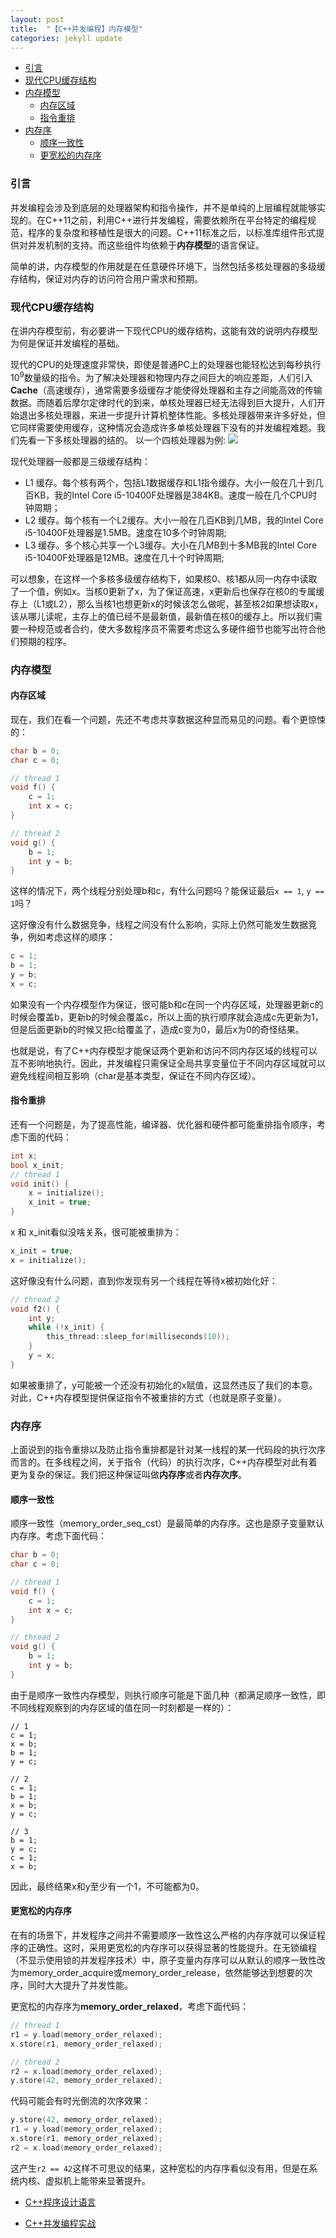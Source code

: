 ```yaml
---
layout: post
title:  "【C++并发编程】内存模型"
categories: jekyll update
---
```


<!-- vim-markdown-toc GFM -->

* [引言](#引言)
* [现代CPU缓存结构](#现代cpu缓存结构)
* [内存模型](#内存模型)
    * [内存区域](#内存区域)
    * [指令重排](#指令重排)
* [内存序](#内存序)
    * [顺序一致性](#顺序一致性)
    * [更宽松的内存序](#更宽松的内存序)

<!-- vim-markdown-toc -->

### 引言

并发编程会涉及到底层的处理器架构和指令操作，并不是单纯的上层编程就能够实现的。在C++11之前，利用C++进行并发编程，需要依赖所在平台特定的编程规范，程序的复杂度和移植性是很大的问题。C++11标准之后，以标准库组件形式提供对并发机制的支持。而这些组件均依赖于**内存模型**的语言保证。

简单的讲，内存模型的作用就是在任意硬件环境下，当然包括多核处理器的多级缓存结构，保证对内存的访问符合用户需求和预期。

### 现代CPU缓存结构


在讲内存模型前，有必要讲一下现代CPU的缓存结构，这能有效的说明内存模型为何是保证并发编程的基础。

现代的CPU的处理速度非常快，即使是普通PC上的处理器也能轻松达到每秒执行$10^9$数量级的指令。为了解决处理器和物理内存之间巨大的响应差距，人们引入**Cache**（高速缓存），通常需要多级缓存才能使得处理器和主存之间能高效的传输数据。而随着后摩尔定律时代的到来，单核处理器已经无法得到巨大提升，人们开始退出多核处理器，来进一步提升计算机整体性能。多核处理器带来许多好处，但它同样需要使用缓存，这种情况会造成许多单核处理器下没有的并发编程难题。我们先看一下多核处理器的结的。
以一个四核处理器为例:
![](https://coolshell.cn/wp-content/uploads/2020/02/cache.architecture.png)

现代处理器一般都是三级缓存结构：

- L1 缓存。每个核有两个，包括L1数据缓存和L1指令缓存。大小一般在几十到几百KB，我的Intel Core i5-10400F处理器是384KB。速度一般在几个CPU时钟周期；
- L2 缓存。每个核有一个L2缓存。大小一般在几百KB到几MB，我的Intel Core i5-10400F处理器是1.5MB。速度在10多个时钟周期;
- L3 缓存。多个核心共享一个L3缓存。大小在几MB到十多MB我的Intel Core i5-10400F处理器是12MB。速度在几十个时钟周期;

可以想象，在这样一个多核多级缓存结构下，如果核0、核1都从同一内存中读取了一个值，例如x。当核0更新了x，为了保证高速，x更新后也保存在核0的专属缓存上（L1或L2），那么当核1也想更新x的时候该怎么做呢，甚至核2如果想读取x，该从哪儿读呢，主存上的值已经不是最新值，最新值在核0的缓存上。所以我们需要一种规范或者合约，使大多数程序员不需要考虑这么多硬件细节也能写出符合他们预期的程序。

### 内存模型

#### 内存区域

现在，我们在看一个问题，先还不考虑共享数据这种显而易见的问题。看个更惊悚的：
```c++
char b = 0;
char c = 0;

// thread 1 
void f() {
    c = 1;
    int x = c;
}

// thread 2 
void g() {
    b = 1;
    int y = b;
}

```

这样的情况下，两个线程分别处理b和c，有什么问题吗？能保证最后`x == 1`, `y == 1`吗？

这好像没有什么数据竞争，线程之间没有什么影响，实际上仍然可能发生数据竞争，例如考虑这样的顺序：
```c++
c = 1;
b = 1;
y = b;
x = c;
```
如果没有一个内存模型作为保证，很可能b和c在同一个内存区域，处理器更新c的时候会覆盖b，更新b的时候会覆盖c，所以上面的执行顺序就会造成c先更新为1，但是后面更新b的时候又把c给覆盖了，造成c变为0，最后x为0的奇怪结果。

也就是说，有了C++内存模型才能保证两个更新和访问不同内存区域的线程可以互不影响地执行。因此，并发编程只需保证全局共享变量位于不同内存区域就可以避免线程间相互影响（char是基本类型，保证在不同内存区域）。

#### 指令重排

还有一个问题是，为了提高性能，编译器、优化器和硬件都可能重排指令顺序，考虑下面的代码：
```c++
int x;
bool x_init;
// thread 1 
void init() {
    x = initialize();
    x_init = true;
}
```
x 和 x_init看似没啥关系，很可能被重排为：
```c++
x_init = true;
x = initialize();
```
这好像没有什么问题，直到你发现有另一个线程在等待x被初始化好：
```c++
// thread 2 
void f2() {
    int y;
    while (!x_init) {
        this_thread::sleep_for(milliseconds(10));
    }
    y = x;
}
```
如果被重排了，y可能被一个还没有初始化的x赋值，这显然违反了我们的本意。对此，C++内存模型提供保证指令不被重排的方式（也就是原子变量）。

### 内存序

上面说到的指令重排以及防止指令重排都是针对某一线程的某一代码段的执行次序而言的。在多线程之间，关于指令（代码）的执行次序，C++内存模型对此有着更为复杂的保证。我们把这种保证叫做**内存序**或者**内存次序**。

#### 顺序一致性

顺序一致性（memory_order_seq_cst）是最简单的内存序。这也是原子变量默认内存序。考虑下面代码：
```c++
char b = 0;
char c = 0;

// thread 1 
void f() {
    c = 1;
    int x = c;
}

// thread 2 
void g() {
    b = 1;
    int y = b;
}

```
由于是顺序一致性内存模型，则执行顺序可能是下面几种（都满足顺序一致性，即不同线程观察到的内存区域的值在同一时刻都是一样的）：
```
// 1 
c = 1;
x = b;
b = 1;
y = c;

// 2 
c = 1;
b = 1;
x = b;
y = c;

// 3 
b = 1;
y = c;
c = 1;
x = b;
```
因此，最终结果x和y至少有一个1，不可能都为0。

#### 更宽松的内存序

在有的场景下，并发程序之间并不需要顺序一致性这么严格的内存序就可以保证程序的正确性。这时，采用更宽松的内存序可以获得显著的性能提升。在无锁编程（不显示使用锁的并发程序技术）中，原子变量内存序可以从默认的顺序一致性改为memory_order_acquire或memory_order_release，依然能够达到想要的次序，同时大大提升了并发性能。

更宽松的内存序为**memory_order_relaxed**，考虑下面代码：
```c++
// thread 1
r1 = y.load(memory_order_relaxed);
x.store(r1, memory_order_relaxed);

// thread 2 
r2 = x.load(memory_order_relaxed);
y.store(42, memory_order_relaxed);
```

代码可能会有时光倒流的次序效果：
```c++
y.store(42, memory_order_relaxed);
r1 = y.load(memory_order_relaxed);
x.store(r1, memory_order_relaxed);
r2 = x.load(memory_order_relaxed);
```
这产生`r2 == 42`这样不可思议的结果，这种宽松的内存序看似没有用，但是在系统内核、虚拟机上能带来显著提升。


- [C++程序设计语言](https://book.douban.com/subject/26857943/)

- [C++并发编程实战](https://book.douban.com/subject/26)

